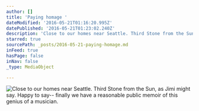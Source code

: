 ```yaml
---
author: []
title: 'Paying homage '
dateModified: '2016-05-21T01:16:20.995Z'
datePublished: '2016-05-21T01:23:02.240Z'
description: 'Close to our homes near Seattle. Third Stone from the Sun, as Jimi might say. Happy to say-- finally we have a reasonable public memoir of this genius of a musician.'
starred: true
sourcePath: _posts/2016-05-21-paying-homage.md
inFeed: true
hasPage: false
inNav: false
_type: MediaObject

---
```

![Close to our homes near Seattle. Third Stone from the Sun, as Jimi might say. Happy to say-- finally we have a reasonable public memoir of this genius of a musician.](https://the-grid-user-content.s3-us-west-2.amazonaws.com/3401d500-7b17-4f59-a65c-940b1c93a068.jpg)